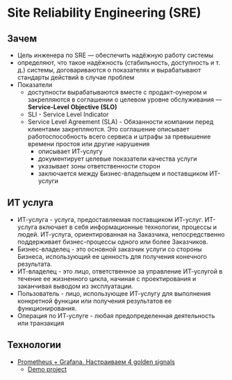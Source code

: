 # Site Reliability Engineering (SRE)

## Зачем

- Цель инженера по SRE — обеспечить надёжную работу системы
- определяют, что такое надёжность (стабильность, доступность и т. д.) системы, договариваются о показателях и вырабатывают стандарты действий в случае проблем
- Показатели
  - доступности вырабатываются вместе с продакт-оунером и закрепляются в соглашении о целевом уровне обслуживания — __Service-Level Objective (SLO)__
  - SLI - Service Level Indicator
  - Service Level Agreement (SLA) - Обязанности компании перед клиентами закрепляются. Это соглашение описывает работоспособность всего сервиса и штрафы за превышение времени простоя или другие нарушения
    - описывает ИТ-услугу
    - документирует целевые показатели качества услуги
    - указывает зоны ответственности сторон
    - заключается между Бизнес-владельцем и поставщиком ИТ-услуги
  
## ИТ услуга

- ИТ-услуга - услуга, предоставляемая поставщиком ИТ-услуг. ИТ-услуга включает в себя информационные технологии, процессы и людей. ИТ-услуга, ориентированная на Заказчика, непосредственно поддерживает бизнес-процессы одного или более Заказчиков.
- Бизнес-владелец - это основной заказчик услуги со стороны Бизнеса, использующий ее ценность для получения конечного результата.
- ИТ-владелец - это лицо, ответственное за управление ИТ-услугой в течение ее жизненного цикла, начиная с проектирования и заканчивая выводом из эксплуатации.
- Пользователь - лицо, использующее ИТ-услугу для выполнения конкретной функции или получения результатов ее функционирования.
- Операция по ИТ-услуге - любая предопределенная деятельность или транзакция

## Технологии

- [Prometheus + Grafana. Настраиваем 4 golden signals](https://www.youtube.com/watch?v=Q_fKb0nrfCg&ab_channel=Слёрм)
  - [Demo project](https://github.com/s-buhar0v/4-golden-signals-demo)